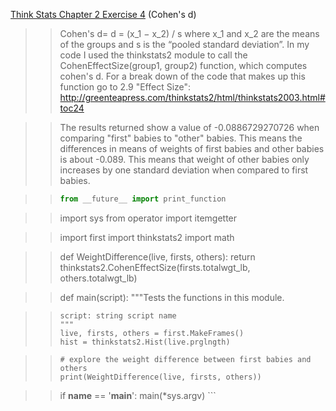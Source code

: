 [Think Stats Chapter 2 Exercise 4](http://greenteapress.com/thinkstats2/html/thinkstats2003.html#toc24) (Cohen's d)

>> Cohen's d= d = (x_1 − x_2) / s
>> where x_1 and x_2 are the means of the groups and s is the “pooled standard deviation”. 
>> In my code I used the thinkstats2 module to call the CohenEffectSize(group1, group2) function, which computes cohen's d. For a break down of the code that makes up this function go to 2.9 "Effect Size": http://greenteapress.com/thinkstats2/html/thinkstats2003.html#toc24

>> The results returned show a value of -0.0886729270726 when comparing "first" babies to "other" babies. This means the differences in means of weights of first babies and other babies is about -0.089. This means that weight of other babies only increases by one standard deviation when compared to first babies. 

>> ``` python
>> from __future__ import print_function

>> import sys
>> from operator import itemgetter

>> import first
>> import thinkstats2
>> import math



>> def WeightDifference(live, firsts, others): 
>>     return thinkstats2.CohenEffectSize(firsts.totalwgt_lb, others.totalwgt_lb)

>> def main(script):
>>     """Tests the functions in this module.

>>     script: string script name
>>     """
>>     live, firsts, others = first.MakeFrames()
>>     hist = thinkstats2.Hist(live.prglngth)

>>     # explore the weight difference between first babies and others
>>     print(WeightDifference(live, firsts, others))


>> if __name__ == '__main__':
>>     main(*sys.argv)
    ```

